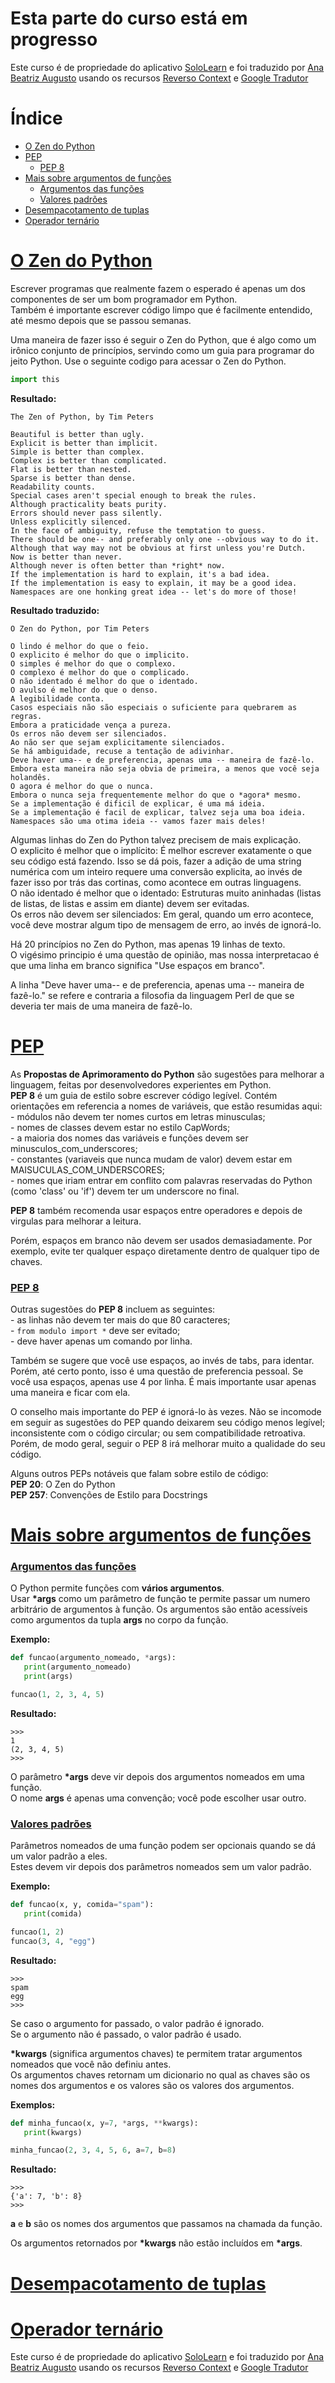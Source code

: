 # Esta parte do curso está em progresso

Este curso é de propriedade do aplicativo [SoloLearn](https://play.google.com/store/apps/details?id=com.sololearn) e foi traduzido por [Ana Beatriz Augusto](https://www.linkedin.com/in/anabeatrizz) usando os recursos [Reverso Context](https://context.reverso.net/translation/) e [Google Tradutor](https://translate.google.com.br/?hl=pt-BR)

# Índice
- [O Zen do Python](#o-zen-do-python)
- [PEP](#pep)
   - [PEP 8](#pep-8)
- [Mais sobre argumentos de funções](#mais-sobre-argumentos-de-funções)
   - [Argumentos das funções](#argumentos-das-funções)
   - [Valores padrões](#valores-padrões)
- [Desempacotamento de tuplas](#desempacotamento-de-tuplas)
- [Operador ternário](#operador-ternário)

# [O Zen do Python](#índice)
Escrever programas que realmente fazem o esperado é apenas um dos componentes de ser um bom programador em Python.<br>Também é importante escrever código limpo que é facilmente entendido, até mesmo depois que se passou semanas.

Uma maneira de fazer isso é seguir o Zen do Python, que é algo como um irônico conjunto de princípios, servindo como um guia para programar do jeito Python. Use o seguinte codigo para acessar o Zen do Python.
```python
import this
```

__Resultado:__
```
The Zen of Python, by Tim Peters  
  
Beautiful is better than ugly.  
Explicit is better than implicit.  
Simple is better than complex.  
Complex is better than complicated.  
Flat is better than nested.  
Sparse is better than dense.  
Readability counts.  
Special cases aren't special enough to break the rules.  
Although practicality beats purity.  
Errors should never pass silently.  
Unless explicitly silenced.  
In the face of ambiguity, refuse the temptation to guess.  
There should be one-- and preferably only one --obvious way to do it.  
Although that way may not be obvious at first unless you're Dutch.  
Now is better than never.  
Although never is often better than *right* now.  
If the implementation is hard to explain, it's a bad idea.  
If the implementation is easy to explain, it may be a good idea.  
Namespaces are one honking great idea -- let's do more of those!

```

__Resultado traduzido:__
```
O Zen do Python, por Tim Peters

O lindo é melhor do que o feio.
O explicito é melhor do que o implicito.
O simples é melhor do que o complexo.
O complexo é melhor do que o complicado.
O não identado é melhor do que o identado.
O avulso é melhor do que o denso.
A legibilidade conta.
Casos especiais não são especiais o suficiente para quebrarem as regras.
Embora a praticidade vença a pureza.
Os erros não devem ser silenciados.
Ao não ser que sejam explicitamente silenciados.
Se há ambiguidade, recuse a tentação de adivinhar.
Deve haver uma-- e de preferencia, apenas uma -- maneira de fazê-lo.
Embora esta maneira não seja obvia de primeira, a menos que você seja holandês.
O agora é melhor do que o nunca.
Embora o nunca seja frequentemente melhor do que o *agora* mesmo.
Se a implementação é dificil de explicar, é uma má ideia.
Se a implementação é facil de explicar, talvez seja uma boa ideia.
Namespaces são uma otima ideia -- vamos fazer mais deles!

```

Algumas linhas do Zen do Python talvez precisem de mais explicação.<br>O explicito é melhor que o implícito: É melhor escrever exatamente o que seu código está fazendo. Isso se dá pois, fazer a adição de uma string numérica com um inteiro requere uma conversão explicita, ao invés de fazer isso por trás das cortinas, como acontece em outras linguagens.<br>O não identado é melhor que o identado: Estruturas muito aninhadas (listas de listas, de listas e assim em diante) devem ser evitadas.<br>Os erros não devem ser silenciados: Em geral, quando um erro acontece, você deve mostrar algum tipo de mensagem de erro, ao invés de ignorá-lo.

Há 20 princípios no Zen do Python, mas apenas 19 linhas de texto.<br>O vigésimo principio é uma questão de opinião, mas nossa interpretacao é que uma linha em branco significa "Use espaços em branco".

A linha "Deve haver uma-- e de preferencia, apenas uma -- maneira de fazê-lo." se refere e contraria a filosofia da linguagem Perl de que se deveria ter mais de uma maneira de fazê-lo.

# [PEP](#índice)
As __Propostas de Aprimoramento do Python__ são sugestões para melhorar a linguagem, feitas por desenvolvedores experientes em Python.<br>__PEP 8__ é um guia de estilo sobre escrever código legível. Contém orientações em referencia a nomes de variáveis, que estão resumidas aqui:<br>- módulos não devem ter nomes curtos em letras minusculas;<br>- nomes de classes devem estar no estilo CapWords;<br>- a maioria dos nomes das variáveis e funções devem ser minusculos_com_underscores;<br>- constantes (variaveis que nunca mudam de valor) devem estar em MAISUCULAS_COM_UNDERSCORES;<br>- nomes que iriam entrar em conflito com palavras reservadas do Python (como 'class' ou 'if') devem ter um underscore no final.

__PEP 8__ também recomenda usar espaços entre operadores e depois de virgulas para melhorar a leitura.

Porém, espaços em branco não devem ser usados demasiadamente. Por exemplo, evite ter qualquer espaço diretamente dentro de qualquer tipo de chaves.

### [PEP 8](índice)
Outras sugestões do __PEP 8__ incluem as seguintes:<br>- as linhas não devem ter mais do que 80 caracteres;<br>- `from modulo import *` deve ser evitado;<br>- deve haver apenas um comando por linha.

Também se sugere que você use espaços, ao invés de tabs, para identar. Porém, até certo ponto, isso é uma questão de preferencia pessoal. Se você usa espaços, apenas use 4 por linha. É mais importante usar apenas uma maneira e ficar com ela.

O conselho mais importante do PEP é ignorá-lo às vezes. Não se incomode em seguir as sugestões do PEP quando deixarem seu código menos legível; inconsistente com o código circular; ou sem compatibilidade retroativa.<br>Porém, de modo geral, seguir o PEP 8 irá melhorar muito a qualidade do seu código.

Alguns outros PEPs notáveis que falam sobre estilo de código:<br>__PEP 20__: O Zen do Python<br>__PEP 257__: Convenções de Estilo para Docstrings

# [Mais sobre argumentos de funções](#índice)
### [Argumentos das funções](#índice)
O Python permite funções com __vários argumentos__.<br>Usar __*args__ como um parâmetro de função te permite passar um numero arbitrário de argumentos à função. Os argumentos são então acessíveis como argumentos da tupla __args__ no corpo da função.

__Exemplo:__
```python
def funcao(argumento_nomeado, *args):
   print(argumento_nomeado)
   print(args)

funcao(1, 2, 3, 4, 5)
```

__Resultado:__
```
>>>  
1  
(2, 3, 4, 5)  
>>>
```

O parâmetro __*args__ deve vir depois dos argumentos nomeados em uma função.<br>O nome __args__ é apenas uma convenção; você pode escolher usar outro.

### [Valores padrões](#índice)
Parâmetros nomeados de uma função podem ser opcionais quando se dá um valor padrão a eles.<br>Estes devem vir depois dos parâmetros nomeados sem um valor padrão.

__Exemplo:__
```python
def funcao(x, y, comida="spam"):
   print(comida)

funcao(1, 2)
funcao(3, 4, "egg")
```

__Resultado:__
```
>>>  
spam  
egg  
>>>
```

Se caso o argumento for passado, o valor padrão é ignorado.<br>Se o argumento não é passado, o valor padrão é usado.

__*kwargs__ (significa argumentos chaves) te permitem tratar argumentos nomeados que você não definiu antes.<br>Os argumentos chaves retornam um dicionario no qual as chaves são os nomes dos argumentos e os valores são os valores dos argumentos.

__Exemplos:__
```python
def minha_funcao(x, y=7, *args, **kwargs):
   print(kwargs)

minha_funcao(2, 3, 4, 5, 6, a=7, b=8)
```

__Resultado:__
```
>>>  
{'a': 7, 'b': 8}  
>>>
```

__a__ e __b__ são os nomes dos argumentos que passamos na chamada da função.

Os argumentos retornados por __*kwargs__ não estão incluídos em __*args__.

# [Desempacotamento de tuplas](#índice)

# [Operador ternário](#índice)

Este curso é de propriedade do aplicativo [SoloLearn](https://play.google.com/store/apps/details?id=com.sololearn) e foi traduzido por [Ana Beatriz Augusto](https://www.linkedin.com/in/anabeatrizz) usando os recursos [Reverso Context](https://context.reverso.net/translation/) e [Google Tradutor](https://translate.google.com.br/?hl=pt-BR)
